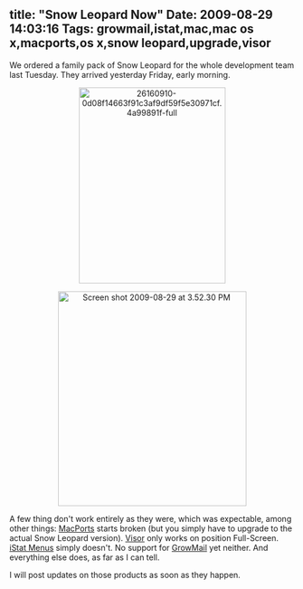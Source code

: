 title: "Snow Leopard Now"
Date: 2009-08-29 14:03:16
Tags: growmail,istat,mac,mac os x,macports,os x,snow leopard,upgrade,visor
---
We ordered a family pack of Snow Leopard for the whole development team last Tuesday. They arrived yesterday Friday, early morning.
<p style="text-align: center;"><a rel="attachment wp-att-949" href="http://log.damog.net/2009/08/snow-leopard-now/26160910-0d08f14663f91c3af9df59f5e30971cf-4a99891f-full/"><img class="aligncenter size-full wp-image-949" title="26160910-0d08f14663f91c3af9df59f5e30971cf.4a99891f-full" src="http://damog.net/old/axiombox/2009/08/26160910-0d08f14663f91c3af9df59f5e30971cf.4a99891f-full.jpg" alt="26160910-0d08f14663f91c3af9df59f5e30971cf.4a99891f-full" width="259" height="346" /></a></p>
<p style="text-align: center;"><img class="aligncenter size-full wp-image-946" title="Screen shot 2009-08-29 at 3.52.30 PM" src="http://damog.net/old/axiombox/2009/08/Screen-shot-2009-08-29-at-3.52.30-PM.png" alt="Screen shot 2009-08-29 at 3.52.30 PM" width="333" height="379" /></p>

A few thing don't work entirely as they were, which was expectable, among other things: <a href="http://www.macports.org">MacPorts</a> starts broken (but you simply have to upgrade to the actual Snow Leopard version). <a href="http://docs.blacktree.com/visor/visor">Visor</a> only works on position Full-Screen. <a href="http://www.islayer.com/apps/istatmenus/">iStat Menus</a> simply doesn't. No support for <a href="http://growl.info/documentation/growlmail.php">GrowMail</a> yet neither. And everything else does, as far as I can tell.

I will post updates on those products as soon as they happen.